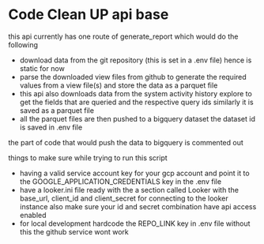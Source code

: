 # Code Clean UP api base

this api currently has one route of generate_report which would do the following
- download data from the git repository (this is set in a .env file) hence is static for now
- parse the downloaded view files from github to generate the required values from a view file(s) and store the data as a parquet file
- this api also downloads data from the system activity history explore to get the fields that are queried and the respective query ids similarly it is saved as a parquet file
- all the parquet files are then pushed to a bigquery dataset the dataset id is saved in .env file

the part of code that would push the data to bigquery is commented out

things to make sure while trying to run this script
- having a valid service account key for your gcp account and point it to the GOOGLE_APPLICATION_CREDENTIALS key in the .env file
- have a looker.ini file ready with the a section called Looker with the base_url, client_id and client_secret for connecting to the looker instance also make sure your id and secret combination have api access enabled
- for local development hardcode the REPO_LINK key in .env file without this the github service wont work
